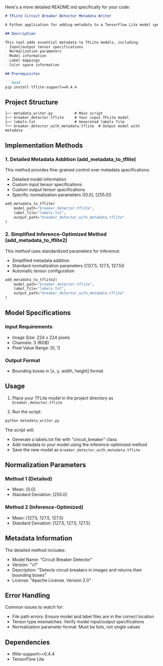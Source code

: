 Here's a more detailed README.md specifically for your code:

```markdown
# TFLite Circuit Breaker Detector Metadata Writer

A Python application for adding metadata to a TensorFlow Lite model specifically designed for circuit breaker detection. The application provides two different approaches for metadata addition, allowing flexibility in how model information is specified.

## Description

This tool adds essential metadata to TFLite models, including:
- Input/output tensor specifications
- Normalization parameters
- Model information
- Label mappings
- Color space information

## Prerequisites

```bash
pip install tflite-support==0.4.4
```

## Project Structure

```
├── metadata_writer.py          # Main script
├── breaker_detector.tflite     # Your input TFLite model
├── labels.txt                  # Generated labels file
└── breaker_detector_with_metadata.tflite  # Output model with metadata
```

## Implementation Methods

### 1. Detailed Metadata Addition (add_metadata_to_tflite)
This method provides fine-grained control over metadata specifications:
- Detailed model information
- Custom input tensor specifications
- Custom output tensor specifications
- Specific normalization parameters ([0.0], [255.0])

```python
add_metadata_to_tflite(
    model_path="breaker_detector.tflite",
    label_file="labels.txt",
    output_path="breaker_detector_with_metadata.tflite"
)
```

### 2. Simplified Inference-Optimized Method (add_metadata_to_tflite2)
This method uses standardized parameters for inference:
- Simplified metadata addition
- Standard normalization parameters ([127.5, 127.5, 127.5])
- Automatic tensor configuration

```python
add_metadata_to_tflite2(
    model_path="breaker_detector.tflite",
    label_file="labels.txt",
    output_path="breaker_detector_with_metadata.tflite"
)
```

## Model Specifications

### Input Requirements
- Image Size: 224 x 224 pixels
- Channels: 3 (RGB)
- Pixel Value Range: [0, 1]

### Output Format
- Bounding boxes in [x, y, width, height] format

## Usage

1. Place your TFLite model in the project directory as `breaker_detector.tflite`

2. Run the script:
```bash
python metadata_writer.py
```

The script will:
- Generate a labels.txt file with "circuit_breaker" class
- Add metadata to your model using the inference-optimized method
- Save the new model as `breaker_detector_with_metadata.tflite`

## Normalization Parameters

### Method 1 (Detailed)
- Mean: [0.0]
- Standard Deviation: [255.0]

### Method 2 (Inference-Optimized)
- Mean: [127.5, 127.5, 127.5]
- Standard Deviation: [127.5, 127.5, 127.5]

## Metadata Information

The detailed method includes:
- Model Name: "Circuit Breaker Detector"
- Version: "v1"
- Description: "Detects circuit breakers in images and returns their bounding boxes"
- License: "Apache License. Version 2.0"

## Error Handling

Common issues to watch for:
- File path errors: Ensure model and label files are in the correct location
- Tensor type mismatches: Verify model input/output specifications
- Normalization parameter format: Must be lists, not single values

## Dependencies

- tflite-support==0.4.4
- TensorFlow Lite
